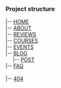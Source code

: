 ### Project structure
|-- [HOME](https://mysecondspace.github.io/ONLINE-WOMEN-BIZ/build/index.html)<br>
|-- [ABOUT](https://mysecondspace.github.io/ONLINE-WOMEN-BIZ/build/about.html)<br>
|-- [REVIEWS](https://mysecondspace.github.io/ONLINE-WOMEN-BIZ/build/reviews.html)<br>
|-- [COURSES](https://mysecondspace.github.io/ONLINE-WOMEN-BIZ/build/courses.html)<br>
|-- [EVENTS](https://mysecondspace.github.io/ONLINE-WOMEN-BIZ/build/events.html)<br>
|-- [BLOG](https://mysecondspace.github.io/ONLINE-WOMEN-BIZ/build/blog.html)<br>
&nbsp;&nbsp;&nbsp;&nbsp;&nbsp;|-- [POST](https://mysecondspace.github.io/ONLINE-WOMEN-BIZ/build/post.html)<br>
|-- [FAQ](https://mysecondspace.github.io/ONLINE-WOMEN-BIZ/build/faq.html)<br><br>
|-- [404](https://mysecondspace.github.io/ONLINE-WOMEN-BIZ/build/404.html)
